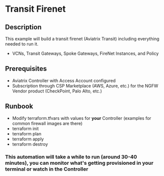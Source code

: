 # Transit Firenet 

## Description

This example will build a transit firenet (Aviatrix Transit) including everything needed to run it.

- VCNs, Transit Gateways, Spoke Gateways, FireNet Instances, and Policy

## Prerequisites

- Aviatrix Controller with Access Account configured
- Subscription through CSP Marketplace (AWS, Azure, etc.) for the NGFW Vendor product (CheckPoint, Palo Alto, etc.)
  
## Runbook

- Modify terraform.tfvars with values for **your** Controller (examples for common firewall images are there)
- terraform init
- terraform plan
- terraform apply
- terraform destroy 

### This automation will take a while to run (around 30-40 minutes), you can monitor what's getting provisioned in your terminal or watch in the Controller 
